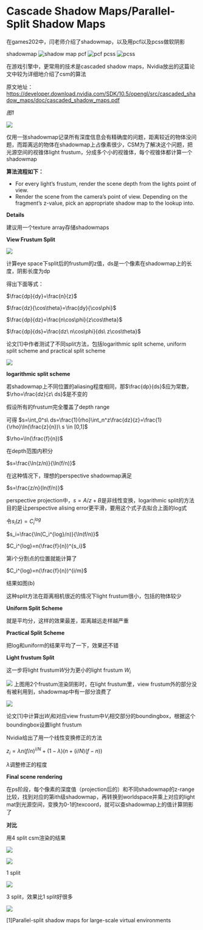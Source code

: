 # Cascade Shadow Maps/Parallel-Split Shadow Maps
在games202中，闫老师介绍了shadowmap，以及用pcf以及pcss做软阴影

shadowmap
![shadow map](figs/SM_xxx.png)
pcf
![pcf](figs/PCF_xxx.png)
pcss
![pcss](figs/PCSS_xxx.png)

在游戏引擎中，更常用的技术是cascaded shadow maps，Nvidia放出的这篇论文中较为详细地介绍了csm的算法

原文地址：https://developer.download.nvidia.com/SDK/10.5/opengl/src/cascaded_shadow_maps/doc/cascaded_shadow_maps.pdf

*图1*

![](figs/p3-11.png)

仅用一张shadowmap记录所有深度信息会有精确度的问题，距离较近的物体没问题，而距离远的物体在shadowmap上占像素很少，CSM为了解决这个问题，把光源空间的视锥体light frustum，分成多个小的视锥体，每个视锥体都计算一个shadowmap

**算法流程如下：**

- For every light’s frustum, render the scene depth from the lights point of view. 
- Render the scene from the camera’s point of view. Depending on the 
fragment’s z-value, pick an appropriate shadow map to the lookup into. 

**Details** 

建议用一个texture array存储shadowmaps

**View Frustum Split**


![](figs/p3-90.png)

计算eye space下split后的frustum的z值，ds是一个像素在shadowmap上的长度，阴影长度为dp


得出下面等式：

$\frac{dp}{dy}=\frac{n}{z}$

$\frac{dz}{\cos\theta}=\frac{dy}{\cos\phi}$

$\frac{dp}{dz}=\frac{n\cos\phi}{z\cos\theta}$

$\frac{dp}{ds}=\frac{dz\ n\cos\phi}{ds\ z\cos\theta}$

论文[1]中作者测试了不同split方法，包括logarithmic split scheme, uniform split scheme and practical split scheme

![](figs/split.png)

**logarithmic split scheme**


若shadowmap上不同位置的aliasing程度相同，那$\frac{dp}{ds}$应为常数，$\rho=\frac{dz}{z\ ds}$是不变的

假设所有的frustum完全覆盖了depth range

可得
$s=\int_0^s\ ds=\frac{1}{rho}\int_n^z\frac{dz}{z}=\frac{1}{\rho}\ln(\frac{z}{n})\ s \in [0,1]$

$\rho=\ln(\frac{f}{n})$

在depth范围内积分 

$s=\frac{\ln(z/n)}{\ln(f/n)}$

在这种情况下，理想的perspective shadowmap满足

$s=\frac{z/n}{ln(f/n)}$

perspective projection中，$s = A/z+B$是非线性变换，logarithmic split的方法目的是让perspective alising error更平滑，要用这个式子去拟合上面的log式

令$s_i(z)=C_i^{log}$

$s_i=\frac{\ln(C_i^{log}/n)}{\ln(f/n)}$

$C_i^{log}=n(\frac{f}{n})^{s_i}$

第i个分割点的位置就能计算了

$C_i^{log}=n(\frac{f}{n})^{i/m}$

结果如图(b)

这种split方法在距离相机很近的情况下light frustum很小，包括的物体较少

**Uniform Split Scheme**

就是平均分，这样的效果最差，距离越远走样越严重

**Practical Split Scheme**

把log和uniform的结果平均了一下，效果还不错



**Light frustum Split**

这一步将light frustum$W$分为更小的light frustum $W_i$

![](figs/p5-19.png)
上图用2个frustum渲染阴影时，在light frustum里，view frustum外的部分没有被利用到，shadowmap中有一部分浪费了


![](figs/p5-100.png)

论文[1]中计算出$W_i$和对应view frustum中$V_i$相交部分的boundingbox，根据这个boundingbox设置light frustum

Nvidia给出了用一个线性变换修正的方法

$z_i=\lambda n(f/n)^{i/N}+(1-\lambda)(n+(i/N)(f-n))$

$\lambda$调整修正的程度


**Final scene rendering**

在ps阶段，每个像素的深度值（projection后的）和不同shadowmap的z-range比较，找到对应的第ith级shadowmap，再转换到worldspace并乘上对应的light mat到光源空间，变换为0-1的texcoord，就可以查shadowmap上的值计算阴影了

**对比**

用4 split csm渲染的结果

![](figs/p11-40.png)

![](figs/p11-41.png)

1 split

![](figs/p12-45.png)

3 split，效果比1 split好很多

![](figs/p12-46.png)

[1]Parallel-split shadow maps for large-scale virtual environments
